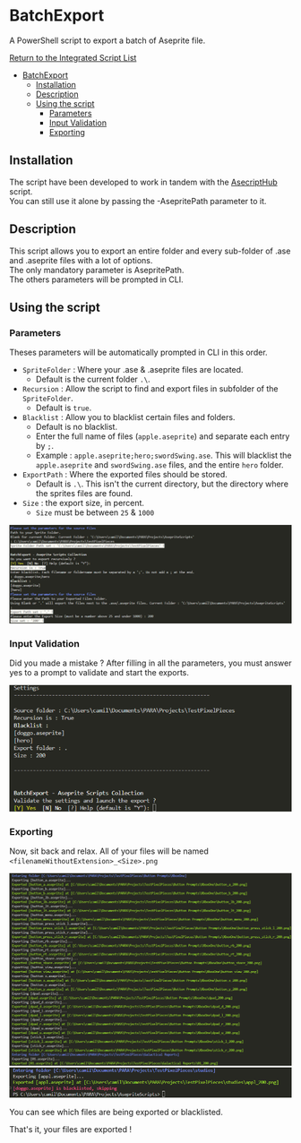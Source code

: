 # BatchExport

A PowerShell script to export a batch of Aseprite file.

[Return to the Integrated Script List](../README.md#integrated-scripts)

- [BatchExport](#batchexport)
  - [Installation](#installation)
  - [Description](#description)
  - [Using the script](#using-the-script)
    - [Parameters](#parameters)
    - [Input Validation](#input-validation)
    - [Exporting](#exporting)

## Installation

The script have been developed to work in tandem with the [AsecriptHub](../README.md) script.  
You can still use it alone by passing the -AsepritePath parameter to it.

## Description

This script allows you to export an entire folder and every sub-folder of .ase and .aseprite files with a lot of options.  
The only mandatory parameter is AsepritePath.  
The others parameters will be prompted in CLI.  

## Using the script

### Parameters

Theses parameters will be automatically prompted in CLI in this order.

- `SpriteFolder` : Where your .ase & .aseprite files are located.
  - Default is the current folder `.\`.
- `Recursion` : Allow the script to find and export files in subfolder of the `SpriteFolder`.
  - Default is `true`.
- `Blacklist` : Allow you to blacklist certain files and folders.
  - Default is no blacklist.
  - Enter the full name of files (`apple.aseprite`) and separate each entry by `;`.
  - Example : `apple.aseprite;hero;swordSwing.ase`. This will blacklist the `apple.aseprite` and `swordSwing.ase` files, and the entire `hero` folder.
- `ExportPath` : Where the exported files should be stored.
  - Default is `.\`. This isn't the current directory, but the directory where the sprites files are found.
- `Size` : the export size, in percent.
  - `Size` must be between `25` & `1000`

![Parameters](images/batchexport_param.png)

### Input Validation

Did you made a mistake ? After filling in all the parameters, you must answer yes to a prompt to validate and start the exports.

![RecapValidation](images/batchexport_recap.png)

### Exporting

Now, sit back and relax. All of your files will be named `<filenameWithoutExtension>_<Size>.png`

![Exporting](images/batchexport_result.png)
![Blacklisted](images/batchexport_blacklisted.png)

You can see which files are being exported or blacklisted.  

That's it, your files are exported !

